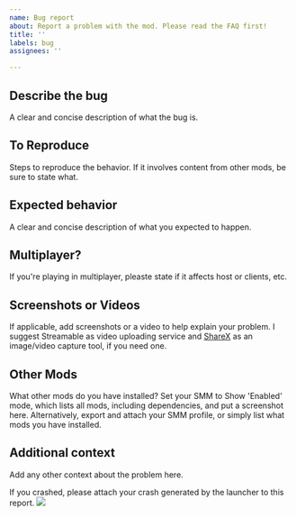 ```yaml
---
name: Bug report
about: Report a problem with the mod. Please read the FAQ first!
title: ''
labels: bug
assignees: ''

---
```


<!-- Please read the FAQ first at https://github.com/budak7273/ArmorModules/blob/master/README.md#faq---please-read-if-you-have-an-issue
before leaving a bug report, and please check that said issue is not already listed.
-->


## Describe the bug

A clear and concise description of what the bug is.


## To Reproduce

Steps to reproduce the behavior. If it involves content from other mods, be sure to state what.


## Expected behavior

A clear and concise description of what you expected to happen.


## Multiplayer?

If you're playing in multiplayer, pleaste state if it affects host or clients, etc.

## Screenshots or Videos

If applicable, add screenshots or a video to help explain your problem. I suggest Streamable as video uploading service and [ShareX](https://getsharex.com/) as an image/video capture tool, if you need one.


## Other Mods

What other mods do you have installed? Set your SMM to Show 'Enabled' mode, which lists all mods, including dependencies, and put a screenshot here. Alternatively, export and attach your SMM profile, or simply list what mods you have installed.


## Additional context

Add any other context about the problem here.


If you crashed, please attach your crash generated by the launcher to this report.
![](https://cdn.discordapp.com/attachments/555782140533407764/738104443849015387/unknown.png)
